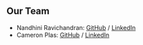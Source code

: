 ## Our Team

- Nandhini Ravichandran: [GitHub](https://github.com/Nandhini0123) / [LinkedIn](https://www.linkedin.com/in/nandhini-ravichandran-9b11272b1/)
- Cameron Plas: [GitHub](https://github.com/plaseo) / [LinkedIn](https://linkedin.com/in/cameronplas)
